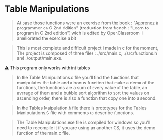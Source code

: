 # Table Manipulations

> At base those functions were an exercise from the book : "Apprenez à programmer en C 2nd édition" (traduction from french : "Learn to program in C 2nd edition") wich is edited by OpenClassroom, i ameliorated the exercise a bit

> This is most complete and difficult project i made in c for the moment,
> The project is composed of three files : ./src/main.c, ./src/functions.h and ./output/main.exe.

⚠️ This program only works with int tables

> In the Table Manipulations.c file you'll find the functions that manipulates the table and a bonus function that make a demo of the functions, the functions are a sum of every value of the table, an average of them and a bubble sort algorithm to sort the values on ascending order, there is also a function that copy one into a second.

> In the Tables Maipulation.h file there is prototypes for the Tables Manipulations.C file with comments to describe functions.

> The Table Manipulations.exe file is compiled for windows so you'll need to recompile it if you are using an another OS, it uses the demo function of the main.c file.
